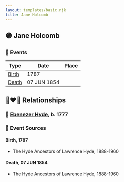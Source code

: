 ```yaml
---
layout: templates/basic.njk
title: Jane Holcomb
---
```

## 🟣 Jane Holcomb

### 📆 Events

Type | Date | Place
------ | ------ | ------
[Birth](#event-f3b98369-61a7-47de-9045-e10d7d2b3d31) | 1787 |
[Death](#event-ae01b6eb-4f23-4a36-9734-5b59141aa6f6) | 07 JUN 1854 |

## 👩‍❤️‍👨 Relationships

### 🔵 [Ebenezer Hyde](/people/9/92367136), b. 1777

### 📰 Event Sources

#### <a id="event-f3b98369-61a7-47de-9045-e10d7d2b3d31"></a> Birth, 1787
* The Hyde Ancestors of Lawrence Hyde, 1888-1960

#### <a id="event-ae01b6eb-4f23-4a36-9734-5b59141aa6f6"></a> Death, 07 JUN 1854
* The Hyde Ancestors of Lawrence Hyde, 1888-1960